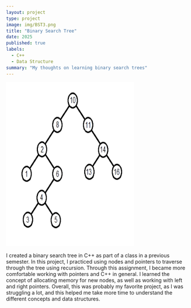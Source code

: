 ```yaml
---
layout: project
type: project
image: img/BST3.png
title: "Binary Search Tree"
date: 2025
published: true
labels:
  - C++
  - Data Structure
summary: "My thoughts on learning binary search trees"
---
```


<img height = "450px" width="350" class="img-fluid" src="../img/BST2.jpg">


I created a binary search tree in C++ as part of a class in a previous semester.
In this project, I practiced using nodes and pointers to traverse through the tree
using recursion. 
  Through this assignment, I became more comfortable working with pointers and C++
in general. I learned the concept of allocating memory for new nodes, as well as
working with left and right pointers. Overall, this was probably my favorite project, 
as I was struggling a lot, and this helped me take more time to understand the
different concepts and data structures. 





